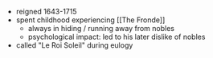 - reigned 1643-1715
- spent childhood experiencing [[The Fronde]]
	- always in hiding / running away from nobles
	- psychological impact: led to his later dislike of nobles
- called "Le Roi Soleil" during eulogy